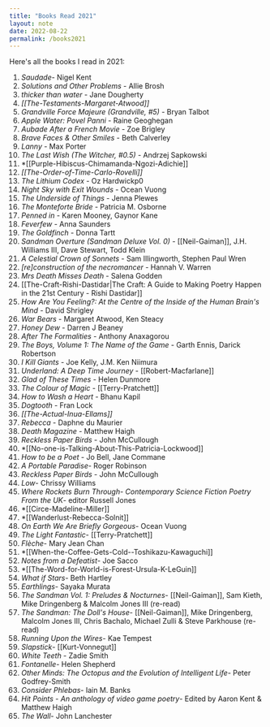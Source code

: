 ```yaml
---
title: "Books Read 2021"
layout: note
date: 2022-08-22
permalink: /books2021
---
```


Here's all the books I read in 2021:

1.  *Saudade*- Nigel Kent
2.  *Solutions and Other Problems* - Allie Brosh
3.  *thicker than water* - Jane Dougherty
4.  *[[The-Testaments-Margaret-Atwood]]*
5.  *Grandville Force Majeure (Grandville, \#5)* - Bryan Talbot
6.  *Apple Water: Povel Panni* - Raine Geoghegan
7.  *Aubade After a French Movie* - Zoe Brigley
8.  *Brave Faces & Other Smiles* - Beth Calverley
9.  *Lanny* - Max Porter
10. *The Last Wish (The Witcher, \#0.5)* - Andrzej Sapkowski
11. *[[Purple-Hibiscus-Chimamanda-Ngozi-Adichie]]
12. *[[The-Order-of-Time-Carlo-Rovelli]]* 
13. *The Lithium Codex* - Oz Hardwickp0
14. *Night Sky with Exit Wounds* - Ocean Vuong
15. *The Underside of Things* - Jenna Plewes
16. *The Monteforte Bride* - Patricia M. Osborne
17. *Penned in* - Karen Mooney, Gaynor Kane
18. *Feverfew* - Anna Saunders
19. *The Goldfinch* - Donna Tartt
20. *Sandman Overture (Sandman Deluxe Vol. 0)* - [[Neil-Gaiman]], J.H. Williams III, Dave Stewart, Todd Klein
21. *A Celestial Crown of Sonnets* - Sam Illingworth, Stephen Paul Wren
22. *\[re\]construction of the necromancer* - Hannah V. Warren
23. *Mrs Death Misses Death* - Salena Godden
24. [[The-Craft-Rishi-Dastidar|The Craft: A Guide to Making Poetry Happen in the 21st Century - Rishi Dastidar]]
25. *How Are You Feeling?: At the Centre of the Inside of the Human Brain's Mind* - David Shrigley
26. *War Bears* - Margaret Atwood, Ken Steacy
27. *Honey Dew* - Darren J Beaney
28. *After The Formalities* - Anthony Anaxagorou
29. *The Boys, Volume 1: The Name of the Game* - Garth Ennis, Darick Robertson
30. *I Kill Giants* - Joe Kelly, J.M. Ken Niimura
31. *Underland: A Deep Time Journey* - [[Robert-Macfarlane]]
32. *Glad of These Times* - Helen Dunmore
33. *The Colour of Magic* - [[Terry-Pratchett]]
34. *How to Wash a Heart* - Bhanu Kapil
35. *Dogtooth* - Fran Lock
36. *[[The-Actual-Inua-Ellams]]* 
37. *Rebecca* - Daphne du Maurier
38. *Death Magazine* - Matthew Haigh
39. *Reckless Paper Birds* - John McCullough
40. *[[No-one-is-Talking-About-This-Patricia-Lockwood]]
41. *How to be a Poet* - Jo Bell, Jane Commane
42. *A Portable Paradise*- Roger Robinson
43. *Reckless Paper Birds* - John McCullough
44. *Low*- Chrissy Williams
45. *Where Rockets Burn Through- Contemporary Science Fiction Poetry From the UK*- editor Russell Jones
46. *[[Circe-Madeline-Miller]]
47. *[[Wanderlust-Rebecca-Solnit]]
48. *On Earth We Are Briefly Gorgeous*- Ocean Vuong
49. *The Light Fantastic*- [[Terry-Pratchett]]
50. *Flèche*- Mary Jean Chan
51. *[[When-the-Coffee-Gets-Cold--Toshikazu-Kawaguchi]]
52. *Notes from a Defeatist*- Joe Sacco
53. *[[The-Word-for-World-is-Forest-Ursula-K-LeGuin]]
54. *What if Stars*- Beth Hartley
55. *Earthlings*- Sayaka Murata
56. *The Sandman Vol. 1: Preludes & Nocturnes*- [[Neil-Gaiman]], Sam Kieth, Mike Dringenberg & Malcolm Jones III (re-read)
57. *The Sandman: The Doll's House*- [[Neil-Gaiman]], Mike Dringenberg, Malcolm Jones III, Chris Bachalo, Michael Zulli & Steve Parkhouse (re-read)
58. *Running Upon the Wires*- Kae Tempest
59. *Slapstick*- [[Kurt-Vonnegut]]
60. *White Teeth* - Zadie Smith
61. *Fontanelle*- Helen Shepherd
62. *Other Minds: The Octopus and the Evolution of Intelligent Life*- Peter Godfrey-Smith
63. *Consider Phlebas*- Iain M. Banks
64. *Hit Points - An anthology of video game poetry*- Edited by Aaron Kent & Matthew Haigh
65. *The Wall*- John Lanchester
